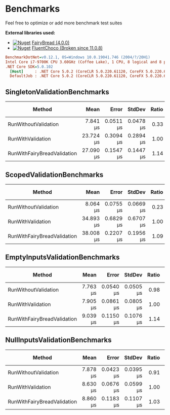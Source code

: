 # Benchmarks

Feel free to optimize or add more benchmark test suites

**External libraries used:**

- [![Nuget](https://img.shields.io/nuget/v/FairyBread.svg)](https://www.nuget.org/packages/FairyBread) [FairyBread (4.0.0)](https://github.com/benmccallum/fairybread)
- [![Nuget](https://img.shields.io/nuget/v/FluentChoco.svg)](https://www.nuget.org/packages/FluentChoco) [FluentChoco (Broken since 11.0.8)](https://github.com/dalrankov/FluentChoco)

```ini
BenchmarkDotNet=v0.12.1, OS=Windows 10.0.19041.746 (2004/?/20H1)
Intel Core i7-9700K CPU 3.60GHz (Coffee Lake), 1 CPU, 8 logical and 8 physical cores
.NET Core SDK=5.0.102
  [Host]     : .NET Core 5.0.2 (CoreCLR 5.0.220.61120, CoreFX 5.0.220.61120), X64 RyuJIT
  DefaultJob : .NET Core 5.0.2 (CoreCLR 5.0.220.61120, CoreFX 5.0.220.61120), X64 RyuJIT
```

## SingletonValidationBenchmarks

|                      Method |      Mean |     Error |    StdDev | Ratio | RatioSD |  Gen 0 |  Gen 1 | Gen 2 | Allocated |
|---------------------------- |----------:|----------:|----------:|------:|--------:|-------:|-------:|------:|----------:|
|        RunWithoutValidation |  7.841 μs | 0.0511 μs | 0.0478 μs |  0.33 |    0.00 | 1.2512 | 0.0153 |     - |   7.66 KB |
|           RunWithValidation | 23.724 μs | 0.3094 μs | 0.2894 μs |  1.00 |    0.00 | 1.7090 | 0.0305 |     - |  10.44 KB |
| RunWithFairyBreadValidation | 27.090 μs | 0.1547 μs | 0.1447 μs |  1.14 |    0.02 | 1.8616 | 0.0305 |     - |  11.51 KB |

## ScopedValidationBenchmarks

|                      Method |      Mean |     Error |    StdDev | Ratio | RatioSD |  Gen 0 |  Gen 1 | Gen 2 | Allocated |
|---------------------------- |----------:|----------:|----------:|------:|--------:|-------:|-------:|------:|----------:|
|        RunWithoutValidation |  8.064 μs | 0.0755 μs | 0.0669 μs |  0.23 |    0.00 | 1.2512 | 0.0153 |     - |   7.66 KB |
|           RunWithValidation | 34.893 μs | 0.6829 μs | 0.6707 μs |  1.00 |    0.00 | 2.0752 |      - |     - |  12.67 KB |
| RunWithFairyBreadValidation | 38.008 μs | 0.2207 μs | 0.1956 μs |  1.09 |    0.02 | 2.6245 | 0.0610 |     - |  16.23 KB |

## EmptyInputsValidationBenchmarks

|                      Method |     Mean |     Error |    StdDev | Ratio | RatioSD |  Gen 0 |  Gen 1 | Gen 2 | Allocated |
|---------------------------- |---------:|----------:|----------:|------:|--------:|-------:|-------:|------:|----------:|
|        RunWithoutValidation | 7.763 μs | 0.0540 μs | 0.0505 μs |  0.98 |    0.01 | 1.2512 | 0.0153 |     - |   7.64 KB |
|           RunWithValidation | 7.905 μs | 0.0861 μs | 0.0805 μs |  1.00 |    0.00 | 1.2512 | 0.0153 |     - |   7.64 KB |
| RunWithFairyBreadValidation | 9.039 μs | 0.1150 μs | 0.1076 μs |  1.14 |    0.02 | 1.2970 | 0.0153 |     - |   7.93 KB |

## NullInputsValidationBenchmarks

|                      Method |     Mean |     Error |    StdDev | Ratio |  Gen 0 |  Gen 1 | Gen 2 | Allocated |
|---------------------------- |---------:|----------:|----------:|------:|-------:|-------:|------:|----------:|
|        RunWithoutValidation | 7.878 μs | 0.0423 μs | 0.0395 μs |  0.91 | 1.2512 | 0.0153 |     - |   7.65 KB |
|           RunWithValidation | 8.630 μs | 0.0676 μs | 0.0599 μs |  1.00 | 1.2512 | 0.0153 |     - |   7.65 KB |
| RunWithFairyBreadValidation | 8.860 μs | 0.1183 μs | 0.1107 μs |  1.03 | 1.2970 | 0.0153 |     - |   7.94 KB |
